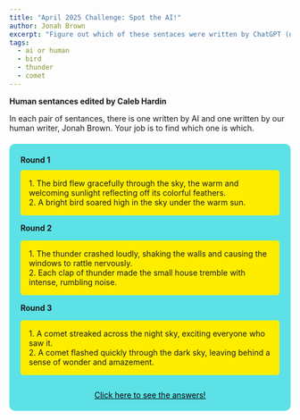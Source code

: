 ```yaml
---
title: "April 2025 Challenge: Spot the AI!"
author: Jonah Brown
excerpt: "Figure out which of these sentaces were written by ChatGPT (or one of its friends 😉), and which were written by our human writer."
tags: 
  - ai or human
  - bird
  - thunder
  - comet
--- 
```

**Human sentances edited by Caleb Hardin**

In each pair of sentances, there is one written by AI and one written by our human writer, Jonah Brown.
Your job is to find which one is which.
<div style="background-color: #5ce1e6; padding: 20px; border-radius: 10px; margin: 20px 0;">
<strong>Round 1</strong>
<div style="background-color: #ffed00; padding: 15px; border-radius: 5px; margin: 10px 0;">
1. The bird flew gracefully through the sky, the warm and welcoming sunlight reflecting off its colorful feathers. <br>
2. A bright bird soared high in the sky under the warm sun.
</div>

<strong>Round 2</strong>
<div style="background-color: #ffed00; padding: 15px; border-radius: 5px; margin: 10px 0;">
1. The thunder crashed loudly, shaking the walls and causing the windows to rattle nervously. <br>
2. Each clap of thunder made the small house tremble with intense, rumbling noise.
</div>

<strong>Round 3</strong>
<div style="background-color: #ffed00; padding: 15px; border-radius: 5px; margin: 10px 0;">
1. A comet streaked across the night sky, exciting everyone who saw it. <br>
2. A comet flashed quickly through the dark sky, leaving behind a sense of wonder and amazement.
</div>

<br>
<div style="text-align: center;">
<a href="/secrets/AI or human answers 4-8-25.md" class="button" style="color: black;">Click here to see the answers!</a>
</div>